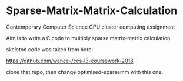 # Sparse-Matrix-Matrix-Calculation
Contemporary Computer Science GPU cluster computing assignment


Aim is to write a C code to multiply sparse matrix-matrix calculation.


skeleton code was taken from here:

https://github.com/wence-/ccs-l3-coursework-2018


clone that repo, then change optimised-sparsemm with this one.
